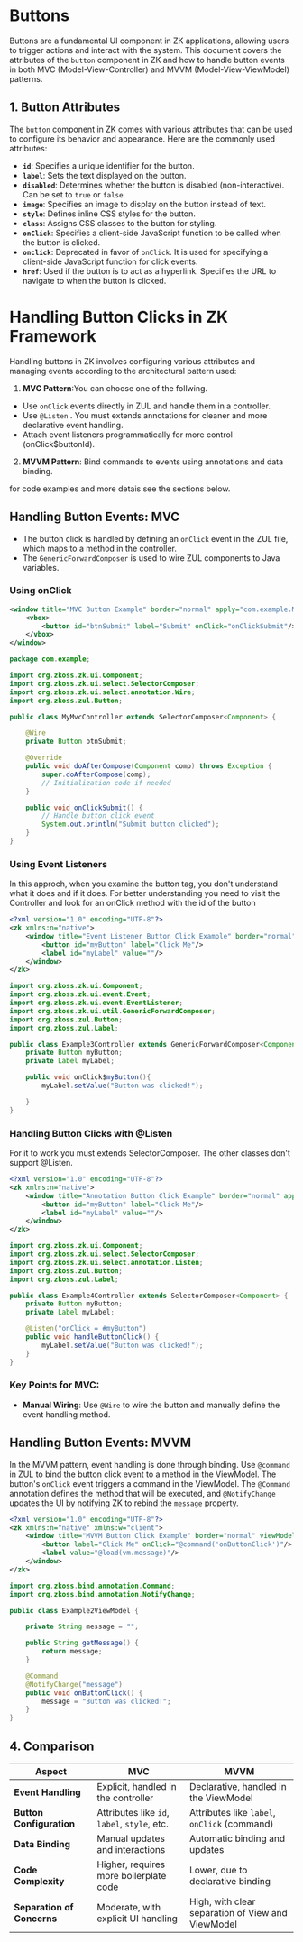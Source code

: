 
# Buttons

Buttons are a fundamental UI component in ZK applications, allowing users to trigger actions and interact with the system. This document covers the attributes of the `button` component in ZK and how to handle button events in both MVC (Model-View-Controller) and MVVM (Model-View-ViewModel) patterns.

## **1. Button Attributes**

The `button` component in ZK comes with various attributes that can be used to configure its behavior and appearance. Here are the commonly used attributes:
- **`id`**: Specifies a unique identifier for the button.
- **`label`**: Sets the text displayed on the button.
- **`disabled`**: Determines whether the button is disabled (non-interactive). Can be set to `true` or `false`.
- **`image`**: Specifies an image to display on the button instead of text.
- **`style`**: Defines inline CSS styles for the button.
- **`class`**: Assigns CSS classes to the button for styling.
- **`onClick`**: Specifies a client-side JavaScript function to be called when the button is clicked.
- **`onclick`**: Deprecated in favor of `onClick`. It is used for specifying a client-side JavaScript function for click events.
- **`href`**: Used if the button is to act as a hyperlink. Specifies the URL to navigate to when the button is clicked.

# Handling Button Clicks in ZK Framework
Handling buttons in ZK involves configuring various attributes and managing events according to the architectural pattern used:
1. **MVC Pattern**:You can choose one of the follwing. 
- Use `onClick` events directly in ZUL and handle them in a controller.
- Use `@Listen` . You must extends annotations for cleaner and more declarative event handling.
- Attach event listeners programmatically for more control (onClick$buttonId).
2. **MVVM Pattern**: Bind commands to events using annotations and data binding.

for code examples and more detais see the sections below.

## Handling Button Events: MVC
- The button click is handled by defining an `onClick` event in the ZUL file, which maps to a method in the controller.
- The `GenericForwardComposer` is used to wire ZUL components to Java variables. 

### Using onClick
```xml
<window title="MVC Button Example" border="normal" apply="com.example.MyMvcController">
    <vbox>
        <button id="btnSubmit" label="Submit" onClick="onClickSubmit"/>
    </vbox>
</window>
```
```java
package com.example;

import org.zkoss.zk.ui.Component;
import org.zkoss.zk.ui.select.SelectorComposer;
import org.zkoss.zk.ui.select.annotation.Wire;
import org.zkoss.zul.Button;

public class MyMvcController extends SelectorComposer<Component> {

    @Wire
    private Button btnSubmit;

    @Override
    public void doAfterCompose(Component comp) throws Exception {
        super.doAfterCompose(comp);
        // Initialization code if needed
    }

    public void onClickSubmit() {
        // Handle button click event
        System.out.println("Submit button clicked");
    }
}
```

### Using Event Listeners
In this approch, when you examine the button tag, you don't understand what it does and if it does. For better understanding you need to visit the Controller and look for an onClick method with the id of the button

```xml
<?xml version="1.0" encoding="UTF-8"?>
<zk xmlns:n="native">
    <window title="Event Listener Button Click Example" border="normal" apply="org.zkoss.bind.BindComposer">
        <button id="myButton" label="Click Me"/>
        <label id="myLabel" value=""/>
    </window>
</zk>
```


```java
import org.zkoss.zk.ui.Component;
import org.zkoss.zk.ui.event.Event;
import org.zkoss.zk.ui.event.EventListener;
import org.zkoss.zk.ui.util.GenericForwardComposer;
import org.zkoss.zul.Button;
import org.zkoss.zul.Label;

public class Example3Controller extends GenericForwardComposer<Component> {
    private Button myButton;
    private Label myLabel;

    public void onClick$myButton(){
        myLabel.setValue("Button was clicked!");

    }
}
```

### Handling Button Clicks with @Listen
For it to work you must extends SelectorComposer<Component>. The other classes don't support @Listen.
```xml
<?xml version="1.0" encoding="UTF-8"?>
<zk xmlns:n="native">
    <window title="Annotation Button Click Example" border="normal" apply="com.example.Example4Controller">
        <button id="myButton" label="Click Me"/>
        <label id="myLabel" value=""/>
    </window>
</zk>
```
```java
import org.zkoss.zk.ui.Component;
import org.zkoss.zk.ui.select.SelectorComposer;
import org.zkoss.zk.ui.select.annotation.Listen;
import org.zkoss.zul.Button;
import org.zkoss.zul.Label;

public class Example4Controller extends SelectorComposer<Component> {
    private Button myButton;
    private Label myLabel;

    @Listen("onClick = #myButton")
    public void handleButtonClick() {
        myLabel.setValue("Button was clicked!");
    }
}
```
### **Key Points for MVC**:
- **Manual Wiring**: Use `@Wire` to wire the button and manually define the event handling method.


## Handling Button Events: MVVM
In the MVVM pattern, event handling is done through binding.
Use `@command` in ZUL to bind the button click event to a method in the ViewModel.
The button's `onClick` event triggers a command in the ViewModel. The `@Command` annotation defines the method that will be executed, and `@NotifyChange` updates the UI by notifying ZK to rebind the `message` property.

```xml
<?xml version="1.0" encoding="UTF-8"?>
<zk xmlns:n="native" xmlns:w="client">
    <window title="MVVM Button Click Example" border="normal" viewModel="@id('vm') @init('com.example.Example2ViewModel')">
        <button label="Click Me" onClick="@command('onButtonClick')"/>
        <label value="@load(vm.message)"/>
    </window>
</zk>
```

```java
import org.zkoss.bind.annotation.Command;
import org.zkoss.bind.annotation.NotifyChange;

public class Example2ViewModel {

    private String message = "";

    public String getMessage() {
        return message;
    }

    @Command
    @NotifyChange("message")
    public void onButtonClick() {
        message = "Button was clicked!";
    }
}
```


## **4. Comparison**

| Aspect                  | MVC                                         | MVVM                                        |
|-------------------------|---------------------------------------------|---------------------------------------------|
| **Event Handling**      | Explicit, handled in the controller         | Declarative, handled in the ViewModel       |
| **Button Configuration**| Attributes like `id`, `label`, `style`, etc.| Attributes like `label`, `onClick` (command)|
| **Data Binding**        | Manual updates and interactions             | Automatic binding and updates               |
| **Code Complexity**     | Higher, requires more boilerplate code      | Lower, due to declarative binding           |
| **Separation of Concerns** | Moderate, with explicit UI handling       | High, with clear separation of View and ViewModel |




